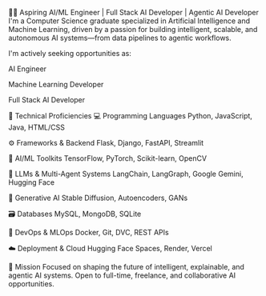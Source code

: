 👨‍💻 Aspiring AI/ML Engineer | Full Stack AI Developer | Agentic AI Developer
I'm a Computer Science graduate specialized in Artificial Intelligence and Machine Learning, driven by a passion for building intelligent, scalable, and autonomous AI systems—from data pipelines to agentic workflows.

I'm actively seeking opportunities as:

AI Engineer

Machine Learning Developer

Full Stack AI Developer

🚀 Technical Proficiencies
💻 Programming Languages
Python, JavaScript, Java, HTML/CSS

⚙️ Frameworks & Backend
Flask, Django, FastAPI, Streamlit

🧠 AI/ML Toolkits
TensorFlow, PyTorch, Scikit-learn, OpenCV

🤖 LLMs & Multi-Agent Systems
LangChain, LangGraph, Google Gemini, Hugging Face

🎨 Generative AI
Stable Diffusion, Autoencoders, GANs

🗃️ Databases
MySQL, MongoDB, SQLite

🔧 DevOps & MLOps
Docker, Git, DVC, REST APIs

☁️ Deployment & Cloud
Hugging Face Spaces, Render, Vercel

🎯 Mission
Focused on shaping the future of intelligent, explainable, and agentic AI systems.
Open to full-time, freelance, and collaborative AI opportunities.
